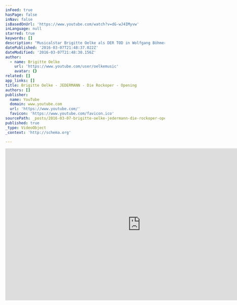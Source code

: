 ```yaml
---
inFeed: true
hasPage: false
inNav: false
isBasedOnUrl: 'https://www.youtube.com/watch?v=dG-wJ4IMyvw'
inLanguage: null
starred: true
keywords: []
description: "Musicalstar Brigitte Oelke als DER TOD in Wolfgang Böhmer & Peter Lund's JEDERMANN - Die Rockoper. Es spielt das Orchester des THEATER ERFURT und die Band LIDENBROCK unter der Leitung von Jürgen Grimm."
datePublished: '2016-03-07T21:48:37.022Z'
dateModified: '2016-03-07T21:48:30.156Z'
author:
  - name: Brigitte Oelke
    url: 'https://www.youtube.com/user/oelkemusic'
    avatar: {}
related: []
app_links: []
title: Brigitte Oelke - JEDERMANN - Die Rockoper - Opening
authors: []
publisher:
  name: YouTube
  domain: www.youtube.com
  url: 'https://www.youtube.com/'
  favicon: 'https://www.youtube.com/favicon.ico'
sourcePath: _posts/2016-03-07-brigitte-oelke-jedermann-die-rockoper-opening.md
published: true
_type: VideoObject
_context: 'http://schema.org'

---
```

<iframe src="https://cdn.embedly.com/widgets/media.html?src=https%3A%2F%2Fwww.youtube.com%2Fembed%2FdG-wJ4IMyvw%3Ffeature%3Doembed&amp;url=https%3A%2F%2Fwww.youtube.com%2Fwatch%3Fv%3DdG-wJ4IMyvw&amp;image=https%3A%2F%2Fi.ytimg.com%2Fvi%2FdG-wJ4IMyvw%2Fhqdefault.jpg&amp;key=b7d04c9b404c499eba89ee7072e1c4f7&amp;type=text%2Fhtml&amp;schema=youtube" width="854" height="480" scrolling="no" frameborder="0" allowfullscreen="allowfullscreen" style=""></iframe>